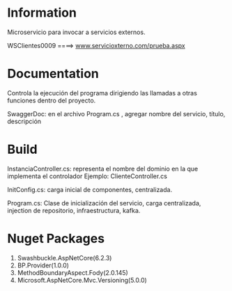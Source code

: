 # Information
Microservicio para invocar a servicios externos.

WSClientes0009 ====>  www.servicioxterno.com/prueba.aspx

# Documentation 
Controla la ejecución del programa dirigiendo las llamadas a otras funciones dentro del proyecto.

SwaggerDoc: en el archivo Program.cs , agregar nombre del servicio, título, descripción 

# Build 
InstanciaController.cs: representa el nombre del dominio en la que implementa el controlador Ejemplo: ClienteController.cs

InitConfig.cs: carga inicial de componentes, centralizada.

Program.cs: Clase de inicialización del servicio, carga centralizada, injection de repositorio, infraestructura, kafka.


# Nuget Packages
1. Swashbuckle.AspNetCore(6.2.3)
2. BP.Provider(1.0.0)
3. MethodBoundaryAspect.Fody(2.0.145)
4. Microsoft.AspNetCore.Mvc.Versioning(5.0.0)